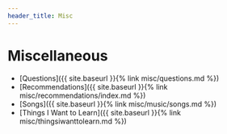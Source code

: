 ```yaml
---
header_title: Misc
---
```


# Miscellaneous


- [Questions]({{ site.baseurl }}{% link misc/questions.md %})
- [Recommendations]({{ site.baseurl }}{% link misc/recommendations/index.md %})
- [Songs]({{ site.baseurl }}{% link misc/music/songs.md %})
- [Things I Want to Learn]({{ site.baseurl }}{% link misc/thingsiwanttolearn.md %})
